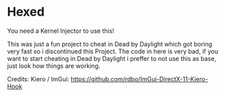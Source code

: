 # Hexed

You need a Kernel Injector to use this!

This was just a fun project to cheat in Dead by Daylight which got boring very fast so i discontinued this Project. 
The code in here is very bad, if you want to start cheating in Dead by Daylight i preffer to not use this as base, just look how things are working.

Credits:
Kiero / ImGui: https://github.com/rdbo/ImGui-DirectX-11-Kiero-Hook
